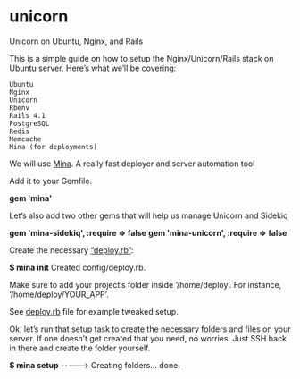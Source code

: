 # unicorn
Unicorn on Ubuntu, Nginx, and Rails

This is a simple guide on how to setup the Nginx/Unicorn/Rails stack on Ubuntu server. 
Here’s what we’ll be covering:


    Ubuntu
    Nginx
    Unicorn
    Rbenv
    Rails 4.1
    PostgreSQL
    Redis
    Memcache
    Mina (for deployments)


We will use [Mina](http://nadarei.co/mina/). A really fast deployer and server automation tool

Add it to your Gemfile.

**gem 'mina'**

Let’s also add two other gems that will help us manage Unicorn and Sidekiq

__gem 'mina-sidekiq', :require => false__
__gem 'mina-unicorn', :require => false__

Create the necessary [“deploy.rb”](../master/deploy.rb):


__$ mina init__
Created config/deploy.rb.

Make sure to add your project’s folder inside ‘/home/deploy’. 
For instance, ‘/home/deploy/YOUR_APP’.

See [deploy.rb](../master/deploy.rb) file for example tweaked setup.


Ok, let’s run that setup task to create the necessary folders and files on your server. If one doesn’t get created that you need, no worries. Just SSH back in there and create the folder yourself.

__$ mina setup__
-----> Creating folders... done.